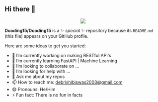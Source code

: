 ## Hi there 👋

<p align="center">
  <img src="[https://capsule-render.vercel.app/api?text=Hey Everyone!🕹️&animation=fadeIn&type=waving&color=gradient&height=100](https://camo.githubusercontent.com/daa279ca78be42b310b9d7d7ea35f996418037e6fc81a54fc91ce6732e7f2e9e/68747470733a2f2f63617073756c652d72656e6465722e76657263656c2e6170702f6170693f747970653d776176696e6726636f6c6f723d6772616469656e7426746578743d48656c6c6f21266865696768743d3130302673656374696f6e3d686561646572)"/>
</p>

**Dcoding15/Dcoding15** is a ✨ _special_ ✨ repository because its `README.md` (this file) appears on your GitHub profile.

Here are some ideas to get you started:

- 🔭 I’m currently working on making RESTful API's
- 🌱 I’m currently learning FastAPI | Machine Learning
- 👯 I’m looking to collaborate on ...
- 🤔 I’m looking for help with ...
- 💬 Ask me about my repos
- 📫 How to reach me: debrishibiswas2003@gmail.com
- 😄 Pronouns: He/Him
- ⚡ Fun fact: There is no fun in facts
